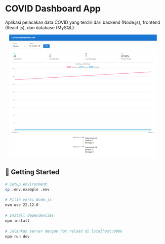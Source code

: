 # COVID Dashboard App

Aplikasi pelacakan data COVID yang terdiri dari backend (Node.js), frontend (React.js), dan database (MySQL).

<p align="center" ><img height="400px" src="https://github.com/perdianto27/covid-dashboard-ui/blob/master/src/assets/fe.png"> </p>

## 🚀 Getting Started

```bash
# Setup environment
cp .env.example .env

# Pilih versi Node.js
nvm use 22.12.0

# Install dependencies
npm install

# Jalankan server dengan hot reload di localhost:8080
npm run dev